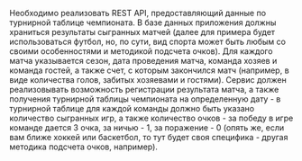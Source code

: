 Необходимо реализовать REST API,
предоставляющий данные по турнирной
таблице чемпионата.
В базе данных приложения должны
храниться результаты сыгранных матчей
(далее для примера будет использоваться
футбол, но, по сути, вид спорта может быть
любым со своими особенностями и
методикой подсчета очков). Для каждого
матча указывается сезон, дата проведения
матча, команда хозяев и команда гостей, а
также счет, с которым закончился матч
(например, в виде количества голов,
забитых хозяевами и гостями). Сервис
должен реализовывать возможность
регистрации результата матча, а также
получения турнирной таблицы чемпионата
на определенную дату - в турнирной
таблице для каждой команды должно быть
указано количество сыгранных игр, а также
количество очков - за победу в игре
команде дается 3 очка, за ничью - 1, за
поражение - 0 (опять же, если вам ближе
хоккей или баскетбол, то тут будет своя
специфика - другая методика подсчета
очков, например).
